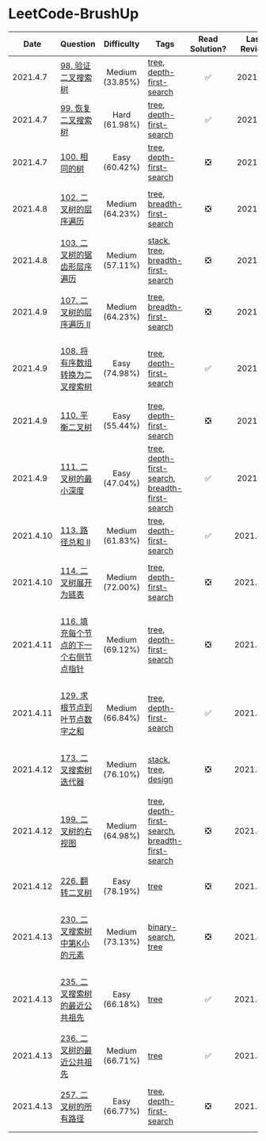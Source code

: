 # LeetCode-BrushUp

| Date | Question | Difficulty | Tags | Read Solution? | Last Review | Solution |
| --- | --- | :---: | --- | :---: | :---: | --- |
| 2021.4.7 | [98. 验证二叉搜索树](https://leetcode-cn.com/problems/validate-binary-search-tree/) | Medium (33.85%) | [tree](https://leetcode.com/tag/tree/), [depth-first-search](https://leetcode.com/tag/depth-first-search/) | ✅ | 2021.4.7 | [98.验证二叉搜索树.py](src/98.验证二叉搜索树.py) |
| 2021.4.7 | [99. 恢复二叉搜索树](https://leetcode-cn.com/problems/recover-binary-search-tree/description/) | Hard (61.98%) | [tree](https://leetcode.com/tag/tree/), [depth-first-search](https://leetcode.com/tag/depth-first-search/) | ✅ | 2021.4.7 | [99.恢复二叉搜索树.py](src/99.恢复二叉搜索树.py) |
| 2021.4.7 | [100. 相同的树](https://leetcode-cn.com/problems/same-tree/description/) | Easy (60.42%) | [tree](https://leetcode.com/tag/tree/), [depth-first-search](https://leetcode.com/tag/depth-first-search/) | ❎ | 2021.4.7 | [100.相同的树.py](src/100.相同的树.py) |
| 2021.4.8 | [102. 二叉树的层序遍历](https://leetcode-cn.com/problems/binary-tree-level-order-traversal/description/) | Medium (64.23%) | [tree](https://leetcode.com/tag/tree/), [breadth-first-search](https://leetcode.com/tag/breadth-first-search) | ❎ | 2021.4.8 | [102.二叉树的层序遍历.py](src/102.二叉树的层序遍历.py) |
| 2021.4.8 | [103. 二叉树的锯齿形层序遍历](https://leetcode-cn.com/problems/binary-tree-zigzag-level-order-traversal/description/) | Medium (57.11%) | [stack](https://leetcode.com/tag/stack), [tree](https://leetcode.com/tag/tree/), [breadth-first-search](https://leetcode.com/tag/breadth-first-search) | ❎ | 2021.4.8 | [103.二叉树的锯齿形层序遍历.py](src/103.二叉树的锯齿形层序遍历.py) |
| 2021.4.9 | [107. 二叉树的层序遍历 II](https://leetcode-cn.com/problems/binary-tree-level-order-traversal-ii/description/) | Medium (64.23%) |  [tree](https://leetcode.com/tag/tree/), [breadth-first-search](https://leetcode.com/tag/breadth-first-search) | ❎ | 2021.4.9 | [107.二叉树的层序遍历.py](src/107.二叉树的层序遍历-ii.py) |
| 2021.4.9 | [108. 将有序数组转换为二叉搜索树](https://leetcode-cn.com/problems/convert-sorted-array-to-binary-search-tree/description/) | 	Easy (74.98%) | [tree](https://leetcode.com/tag/tree/), [depth-first-search](https://leetcode.com/tag/depth-first-search) | ✅ | 2021.4.9 | [108.将有序数组转换为二叉搜索树.py](src/108.将有序数组转换为二叉搜索树.py) |
| 2021.4.9 | [110. 平衡二叉树](https://leetcode-cn.com/problems/balanced-binary-tree/description/) | 	Easy (55.44%) | [tree](https://leetcode.com/tag/tree/), [depth-first-search](https://leetcode.com/tag/depth-first-search) | ❎ | 2021.4.9 | [110.平衡二叉树.py](src/110.平衡二叉树.py) |
| 2021.4.9 | [111. 二叉树的最小深度](https://leetcode-cn.com/problems/minimum-depth-of-binary-tree/description/) | 	Easy (47.04%) | [tree](https://leetcode.com/tag/tree/), [depth-first-search](https://leetcode.com/tag/depth-first-search), [breadth-first-search](https://leetcode.com/tag/breadth-first-search) | ✅ | 2021.4.9 | [111.二叉树的最小深度.py](src/111.二叉树的最小深度.py) |
| 2021.4.10 | [113. 路径总和 II](https://leetcode-cn.com/problems/path-sum-ii/description/) | 	Medium (61.83%) | [tree](https://leetcode.com/tag/tree/), [depth-first-search](https://leetcode.com/tag/depth-first-search) | ✅ | 2021.4.10 | [113.路径总和-II.py](src/113.路径总和-II.py) |
| 2021.4.10 | [114. 二叉树展开为链表](https://leetcode-cn.com/problems/flatten-binary-tree-to-linked-list/description/) | Medium (72.00%) | [tree](https://leetcode.com/tag/tree/), [depth-first-search](https://leetcode.com/tag/depth-first-search) | ❎ | 2021.4.10 | [114.二叉树展开为链表.py](src/114.二叉树展开为链表.py)
| 2021.4.11 | [116. 填充每个节点的下一个右侧节点指针](https://leetcode-cn.com/problems/populating-next-right-pointers-in-each-node/description/) | Medium (69.12%) | [tree](https://leetcode.com/tag/tree/), [depth-first-search](https://leetcode.com/tag/depth-first-search) | ❎ | 2021.4.11 | [116.填充每个节点的下一个右侧节点指针.py](src/116.填充每个节点的下一个右侧节点指针.py)
| 2021.4.11 | [129. 求根节点到叶节点数字之和](https://leetcode-cn.com/problems/sum-root-to-leaf-numbers/description/) | Medium (66.84%)	 | [tree](https://leetcode.com/tag/tree/), [depth-first-search](https://leetcode.com/tag/depth-first-search) | ✅ | 2021.4.11 | [129.求根节点到叶节点数字之和.py](src/129.求根节点到叶节点数字之和.py)
| 2021.4.12 | [173. 二叉搜索树迭代器](https://leetcode-cn.com/problems/binary-search-tree-iterator/description/) | Medium (76.10%) | [stack](https://leetcode.com/tag/stack), [tree](https://leetcode.com/tag/tree/), [design](https://leetcode.com/tag/design) | ❎ | 2021.4.12 | [173.二叉搜索树迭代器.py](src/173.二叉搜索树迭代器.py)
| 2021.4.12 | [199. 二叉树的右视图](https://leetcode-cn.com/problems/binary-tree-right-side-view/description/) | 	Medium (64.98%) | [tree](https://leetcode.com/tag/tree/), [depth-first-search](https://leetcode.com/tag/depth-first-search), [breadth-first-search](https://leetcode.com/tag/breadth-first-search) | ❎ | 2021.4.12 | [199.二叉树的右视图.py](src/199.二叉树的右视图.py)
| 2021.4.12 | [226. 翻转二叉树](https://leetcode-cn.com/problems/invert-binary-tree/description/) | 		Easy (78.19%) | [tree](https://leetcode.com/tag/tree/) | ❎ | 2021.4.12 | [226.翻转二叉树.py](src/226.翻转二叉树.py)
| 2021.4.13 | [230. 二叉搜索树中第K小的元素](https://leetcode-cn.com/problems/invert-binary-tree/description/) | 	Medium (73.13%)	 | [binary-search](https://leetcode.com/tag/binary-search), [tree](https://leetcode.com/tag/tree/) | ❎ | 2021.4.13 | [230.二叉搜索树中第k小的元素.py](src/230.二叉搜索树中第k小的元素.py)
| 2021.4.13 | [235. 二叉搜索树的最近公共祖先](https://leetcode-cn.com/problems/lowest-common-ancestor-of-a-binary-search-tree/description/) | Easy (66.18%)	| [tree](https://leetcode.com/tag/tree/) | ✅ | 2021.4.13 | [235.二叉搜索树的最近公共祖先.py](src/235.二叉搜索树的最近公共祖先.py)
| 2021.4.13 | [236. 二叉树的最近公共祖先](https://leetcode-cn.com/problems/lowest-common-ancestor-of-a-binary-search-tree/description/) | Medium (66.71%)| [tree](https://leetcode.com/tag/tree/) | ✅ | 2021.4.13 | [236.二叉树的最近公共祖先.py](src/236.二叉树的最近公共祖先.py)
| 2021.4.13 | [257. 二叉树的所有路径](https://leetcode-cn.com/problems/binary-tree-paths/description/) | 	Easy (66.77%)| [tree](https://leetcode.com/tag/tree/), [depth-first-search](https://leetcode.com/tag/depth-first-search) | ❎ | 2021.4.13 | [257.二叉树的所有路径.py](src/257.二叉树的所有路径.py)
